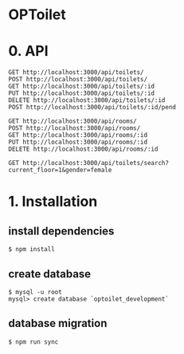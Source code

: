 OPToilet
========


# 0. API
```
GET http://localhost:3000/api/toilets/
POST http://localhost:3000/api/toilets/
GET http://localhost:3000/api/toilets/:id
PUT http://localhost:3000/api/toilets/:id
DELETE http://localhost:3000/api/toilets/:id
POST http://localhost:3000/api/toilets/:id/pend

GET http://localhost:3000/api/rooms/
POST http://localhost:3000/api/rooms/
GET http://localhost:3000/api/rooms/:id
PUT http://localhost:3000/api/rooms/:id
DELETE http://localhost:3000/api/rooms/:id

GET http://localhost:3000/api/toilets/search?current_floor=1&gender=female
```


# 1. Installation

## install dependencies
```
$ npm install
```

## create database
```
$ mysql -u root
mysql> create database `optoilet_development` 
```

## database migration
```
$ npm run sync
```




